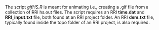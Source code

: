 The script *gifHS.R* is meant for animating i.e., creating a .gif file from a collection of RRI hs.out files. The script requires an RRI **time.dat** and **RRI_input.txt** file, both found at an RRI project folder. An RRI **dem.txt** file, typically found inside the topo folder of an RRI project, is also required.
